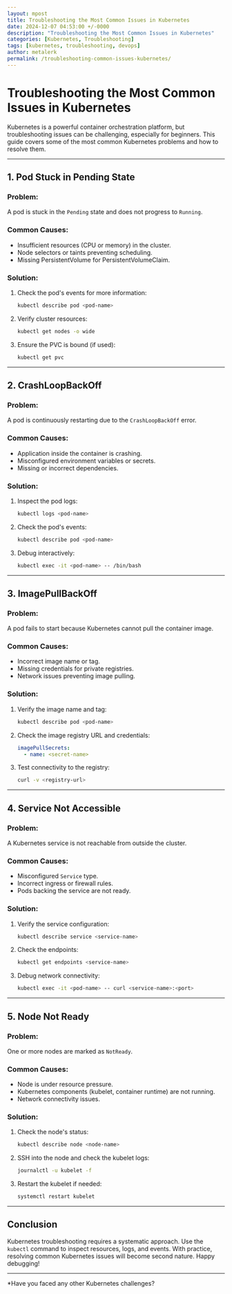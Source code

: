 ```yaml
---
layout: mpost
title: Troubleshooting the Most Common Issues in Kubernetes
date: 2024-12-07 04:53:00 +/-0000
description: "Troubleshooting the Most Common Issues in Kubernetes"
categories: [Kubernetes, Troubleshooting]
tags: [kubernetes, troubleshooting, devops]
author: metalerk
permalink: /troubleshooting-common-issues-kubernetes/
---
```


# Troubleshooting the Most Common Issues in Kubernetes

Kubernetes is a powerful container orchestration platform, but troubleshooting issues can be challenging, especially for beginners. This guide covers some of the most common Kubernetes problems and how to resolve them.

---

## 1. **Pod Stuck in Pending State**

### Problem:
A pod is stuck in the `Pending` state and does not progress to `Running`.

### Common Causes:
- Insufficient resources (CPU or memory) in the cluster.
- Node selectors or taints preventing scheduling.
- Missing PersistentVolume for PersistentVolumeClaim.

### Solution:
1. Check the pod's events for more information:
    ```bash
    kubectl describe pod <pod-name>
    ```

2. Verify cluster resources:
    ```bash
    kubectl get nodes -o wide
    ```

3. Ensure the PVC is bound (if used):
    ```bash
    kubectl get pvc
    ```

---

## 2. **CrashLoopBackOff**

### Problem:
A pod is continuously restarting due to the `CrashLoopBackOff` error.

### Common Causes:
- Application inside the container is crashing.
- Misconfigured environment variables or secrets.
- Missing or incorrect dependencies.

### Solution:
1. Inspect the pod logs:
    ```bash
    kubectl logs <pod-name>
    ```

2. Check the pod's events:
    ```bash
    kubectl describe pod <pod-name>
    ```

3. Debug interactively:
    ```bash
    kubectl exec -it <pod-name> -- /bin/bash
    ```

---

## 3. **ImagePullBackOff**

### Problem:
A pod fails to start because Kubernetes cannot pull the container image.

### Common Causes:
- Incorrect image name or tag.
- Missing credentials for private registries.
- Network issues preventing image pulling.

### Solution:
1. Verify the image name and tag:
    ```bash
    kubectl describe pod <pod-name>
    ```

2. Check the image registry URL and credentials:
    ```yaml
    imagePullSecrets:
      - name: <secret-name>
    ```

3. Test connectivity to the registry:
    ```bash
    curl -v <registry-url>
    ```

---

## 4. **Service Not Accessible**

### Problem:
A Kubernetes service is not reachable from outside the cluster.

### Common Causes:
- Misconfigured `Service` type.
- Incorrect ingress or firewall rules.
- Pods backing the service are not ready.

### Solution:
1. Verify the service configuration:
    ```bash
    kubectl describe service <service-name>
    ```

2. Check the endpoints:
    ```bash
    kubectl get endpoints <service-name>
    ```

3. Debug network connectivity:
    ```bash
    kubectl exec -it <pod-name> -- curl <service-name>:<port>
    ```

---

## 5. **Node Not Ready**

### Problem:
One or more nodes are marked as `NotReady`.

### Common Causes:
- Node is under resource pressure.
- Kubernetes components (kubelet, container runtime) are not running.
- Network connectivity issues.

### Solution:
1. Check the node's status:
    ```bash
    kubectl describe node <node-name>
    ```

2. SSH into the node and check the kubelet logs:
    ```bash
    journalctl -u kubelet -f
    ```

3. Restart the kubelet if needed:
    ```bash
    systemctl restart kubelet
    ```

---

## Conclusion

Kubernetes troubleshooting requires a systematic approach. Use the `kubectl` command to inspect resources, logs, and events. With practice, resolving common Kubernetes issues will become second nature. Happy debugging!

---

*Have you faced any other Kubernetes challenges?
